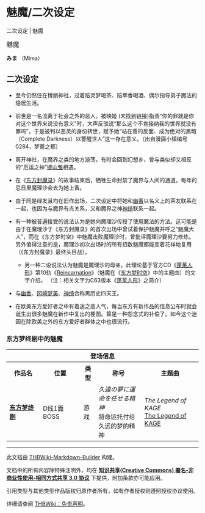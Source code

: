 # 魅魔/二次设定

<!-- source html: G:\repos\THBWiki-Markdown-Builder\THBWikiMarkdown\Temp\main\1\14\ns0%3A%E9%AD%85%E9%AD%94%2F%E4%BA%8C%E6%AC%A1%E8%AE%BE%E5%AE%9A.html -->

二次设定 | 魅魔

  
<big>魅魔</big>  

 **みま** （Mima）
  

## 二次设定
- 至今仍然住在博丽神社，过着陪灵梦喝茶、陪萃香喝酒、偶尔指导弟子魔法的隐居生活。

- 前世是一名流离于社会之外的恶人，被映姬 (未找到链接)指责“你的罪就是你对这个世界来说没有意义”时，大声反驳说“那么这个不肯接纳我的世界就没有罪吗”，于是被判以恶灵的身份转世，赋予她“站在善的反面、成为绝对的黑暗（Complete Darkness）以警醒世人”这一存在意义。（出自漫画小镇编号0284，梦薨之都）

- 离开神社，在魔界之类的地方游荡，有时会回到幻想乡，曾与类似却又相反的“厄运之神”[键山雏](./键山雏.md)相遇。

- 在《[东方封魔录](./东方封魔录.md)》的故事结束后，牺牲生命封禁了魔界与人间的通道，每年的忌日里魔理沙会去为她上香。

- 由于同是绿发且均在旧作出场，二次设定中将她和[幽香](./幽香.md)以名义上的茶友联系在一起，也因为与魔界有点关系，又和魔界之神[神绮](./神绮.md)联系一起。

- 有一种被普遍接受的说法认为是她向魔理沙传授了使用魔法的方法。这可能是由于在魔理沙于《东方封魔录》的首次出场中曾试着保护魅魔并呼之“魅魔大人”，而在《东方梦时空》中魅魔击败魔理沙时，曾批评魔理沙要努力修炼。另外值得注意的是，魔理沙初次出场时的所有招数魅魔都能变着花样地复用（《东方封魔录》最终头目战）。
  - 另一种二设说法认为魅魔是魔理沙的母亲，此理论基于官方CD《[蓬莱人形](./蓬莱人形.md)》第10轨《[Reincarnation](./Reincarnation.md)》（魅魔在《[东方梦时空](./东方梦时空.md)》中的主题曲）的文字介绍。 （注：相关文字为C63版本《[蓬莱人形](./蓬莱人形.md)》之简介）


- 与[幽香](./幽香.md)、[冈崎梦美](./冈崎梦美.md)、[神绮](./神绮.md)合称黑历史四天王。

- 在欧美东方爱好者之中有着迷之高人气，每当东方有新作品的信息公布时就会诞生出很多魅魔在新作中复出的梗图。算是一种怨念式的补偿了。如今这个迷因在除欧美之外的东方爱好者群体之中也很流行。

### 东方梦终剧中的魅魔

<table>
<tbody><tr>
<th colspan="5">登场信息</th>
</tr><tr><th><b>作品名</b></th><th><b>位置</b></th><th><b>类型</b></th><th><b>称号</b></th><th><b>主题曲</b></th></tr><tr><td rowspan="1" style="width:120px"><b><a href="/%E4%B8%9C%E6%96%B9%E6%A2%A6%E7%BB%88%E5%89%A7" class="mw-redirect" title="东方梦终剧">东方梦终剧</a></b></td><td style="width:130px">D线1面BOSS</td><td class="bg-color-danger-30" style="width:30px;">游戏</td><td style="width:180px"><i>久遠の夢に運命を任せる精神</i>
<br>将命运托付给久远的梦的精神</td><td style="width:200px"><i>The Legend of KAGE</i><br><a href="./The_Legend_of_KAGE.md" title="The Legend of KAGE">The Legend of KAGE</a></td></tr></tbody></table>






---

此文档由 [THBWiki-Markdown-Builder](https://github.com/Delsin-Yu/THBWiki-Markdown-Builder) 构建。

文档中的所有内容除特殊注明外，均在 [**知识共享(Creative Commons) 署名-非商业性使用-相同方式共享 3.0 协议**](https://creativecommons.org/licenses/by-sa/3.0/deed.zh-hans) 下提供，附加条款亦可能应用。

引用类型与其他类型作品版权归原作者所有，如有作者授权则遵照授权协议使用。

详细请查阅 [THBWiki：免责声明](https://thbwiki.cc/THBWiki:%E5%85%8D%E8%B4%A3%E5%A3%B0%E6%98%8E)。

